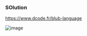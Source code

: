 ### SOlution

https://www.dcode.fr/blub-language

![image](https://github.com/user-attachments/assets/096baf12-af77-4d15-979f-dca5c1b4a3da)
